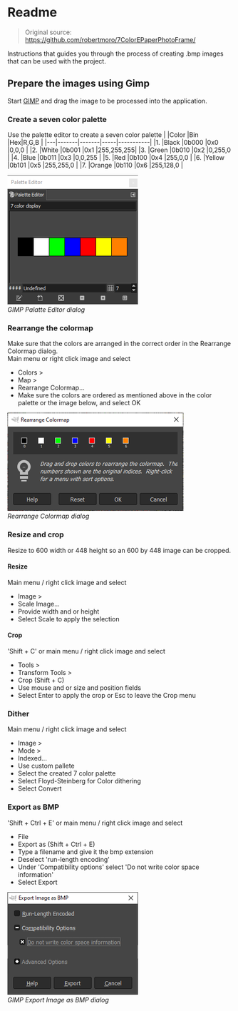 # Readme

> Original source: https://github.com/robertmoro/7ColorEPaperPhotoFrame/

Instructions that guides you through the process of creating .bmp images that can be used with the project.

## Prepare the images using Gimp
Start [GIMP](https://www.gimp.org/) and drag the image to be processed into the application.

### Create a seven color palette
Use the palette editor to create a seven color palette
|  |Color		|Bin		|Hex|R,G,B				|
|---|-------|-------|-----|-----------|
|1. |Black 	|0b000	|0x0	|0,0,0			|
|2. |White	|0b001	|0x1	|255,255,255|
|3. |Green	|0b010	|0x2	|0,255,0		|
|4. |Blue		|0b011	|0x3	|0,0,255		|
|5. |Red		|0b100	|0x4	|255,0,0		|
|6. |Yellow	|0b101	|0x5	|255,255,0	|
|7. |Orange	|0b110	|0x6	|255,128,0	|

![GIMP Palette Editor](GimpPaletteEditor.png)<br/>
*GIMP Palatte Editor dialog*
  
### Rearrange the colormap
Make sure that the colors are arranged in the correct order in the Rearrange Colormap dialog.<br/>
Main menu or right click image and select
- Colors >
- Map >
- Rearrange Colormap...
- Make sure the colors are ordered as mentioned above in the color palette or the image below, and select OK

![Gimp Palette Editor](GimpRearrangeColormap.png)<br/>
*Rearrange Colormap dialog*

### Resize and crop
Resize to 600 width or 448 height so an 600 by 448 image can be cropped.

#### Resize
Main menu / right click image and select
- Image >
- Scale Image...
- Provide width and or height
- Select Scale to apply the selection

#### Crop
'Shift + C' or main menu / right click image and select 
- Tools >
- Transform Tools >
- Crop (Shift + C)
- Use mouse and or size and position fields
- Select Enter to apply the crop or Esc to leave the Crop menu

### Dither
Main menu / right click image and select
- Image >
- Mode >
- Indexed...
- Use custom pallete
- Select the created 7 color palette
- Select Floyd-Steinberg for Color dithering
- Select Convert

### Export as BMP
'Shift + Ctrl + E' or main menu / right click image and select
- File
- Export as (Shift + Ctrl + E)
- Type a filename and give it the bmp extension
- Deselect 'run-length encoding'
- Under 'Compatibility options' select 'Do not write color space information'
- Select Export

![GIMP Palette Editor](GimpExportImage.png)<br/>
*GIMP Export Image as BMP dialog*